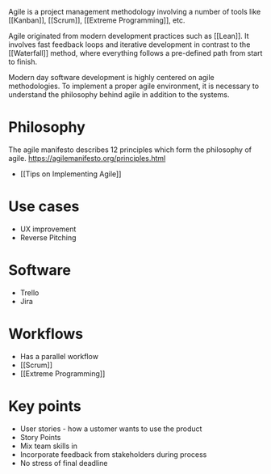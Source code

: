Agile is a project management methodology involving a number of tools like [[Kanban]], [[Scrum]], [[Extreme Programming]], etc.

Agile originated from modern development practices such as [[Lean]]. It involves fast feedback loops and iterative development in contrast to the [[Waterfall]] method, where everything follows a pre-defined path from start to finish. 

Modern day software development is highly centered on agile methodologies. To implement a proper agile environment, it is necessary to understand the philosophy behind agile in addition to the systems.

# Philosophy
The agile manifesto describes 12 principles which form the philosophy of agile.
https://agilemanifesto.org/principles.html

- [[Tips on Implementing Agile]]

# Use cases
* UX improvement
* Reverse Pitching

# Software
* Trello
* Jira

# Workflows
* Has a parallel workflow
* [[Scrum]]
* [[Extreme Programming]]

# Key points
* User stories - how a ustomer wants to use the product
* Story Points
* Mix team skills in
* Incorporate feedback from stakeholders during process
* No stress of final deadline